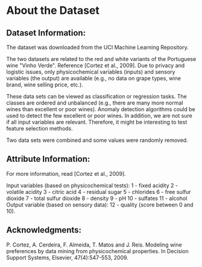 # About the Dataset

## Dataset Information:

The dataset was downloaded from the UCI Machine Learning Repository.

The two datasets are related to the red and white variants of the Portuguese wine "Vinho Verde". Reference [Cortez et al., 2009]. Due to privacy and logistic issues, only physicochemical variables (inputs) and sensory variables (the output) are available (e.g., no data on grape types, wine brand, wine selling price, etc.).

These data sets can be viewed as classification or regression tasks. The classes are ordered and unbalanced (e.g., there are many more normal wines than excellent or poor wines). Anomaly detection algorithms could be used to detect the few excellent or poor wines. In addition, we are not sure if all input variables are relevant. Therefore, it might be interesting to test feature selection methods.

Two data sets were combined and some values were randomly removed.

## Attribute Information:

For more information, read [Cortez et al., 2009].

Input variables (based on physicochemical tests):
1 - fixed acidity
2 - volatile acidity
3 - citric acid
4 - residual sugar
5 - chlorides
6 - free sulfur dioxide
7 - total sulfur dioxide
8 - density
9 - pH
10 - sulfates
11 - alcohol
Output variable (based on sensory data):
12 - quality (score between 0 and 10).

## Acknowledgments:

P. Cortez, A. Cerdeira, F. Almeida, T. Matos and J. Reis.
Modeling wine preferences by data mining from physicochemical properties. In Decision Support Systems, Elsevier, 47(4):547-553, 2009.